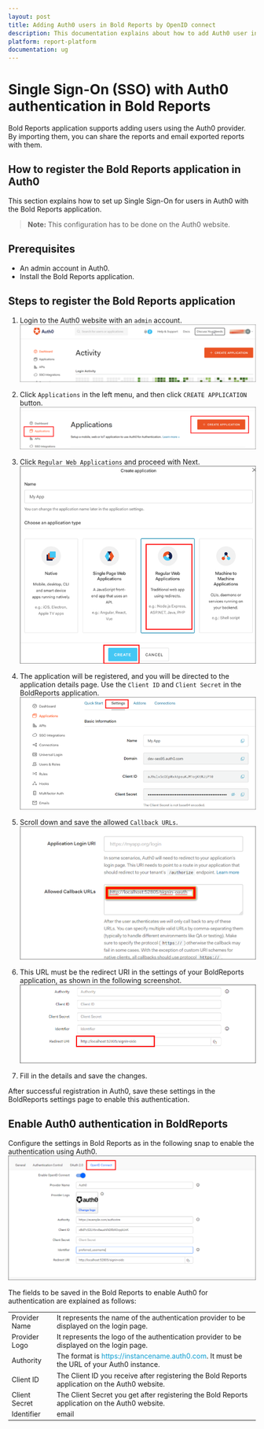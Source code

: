 ```yaml
---
layout: post
title: Adding Auth0 users in Bold Reports by OpenID connect
description: This documentation explains about how to add Auth0 user in Bold Reports using the OpenID connect settings
platform: report-platform
documentation: ug
---
```


# Single Sign-On (SSO) with Auth0 authentication in Bold Reports

Bold Reports application supports adding users using the Auth0 provider. By importing them, you can share the reports and email exported reports with them.

## How to register the Bold Reports application in Auth0

This section explains how to set up Single Sign-On for users in Auth0 with the Bold Reports application.

> **Note:** This configuration has to be done on the Auth0 website.

## Prerequisites

* An admin account in Auth0.
* Install the Bold Reports application.

## Steps to register the Bold Reports application

1. Login to the Auth0 website with an `admin` account.
    ![Auth0 Login Admin Account](/static/assets/on-premise/images/authentication/single-sign-on/openid-connect/auth0/auth0-login-admin-account.png)

2. Click `Applications` in the left menu, and then click `CREATE APPLICATION` button.
    ![Auth0 create Application](/static/assets/on-premise/images/authentication/single-sign-on/openid-connect/auth0/auth0-create-application.png)

3. Click `Regular Web Applications` and proceed with Next.
    ![Select Regular Web Application](/static/assets/on-premise/images/authentication/single-sign-on/openid-connect/auth0/select-regular-web-application.png)

4. The application will be registered, and you will be directed to the application details page. Use the `Client ID` and `Client Secret` in the BoldReports application.
    ![auth0 ClientId and Client Secret](/static/assets/on-premise/images/authentication/single-sign-on/openid-connect/auth0/auth0-clientid-client-secret.png)

5. Scroll down and save the allowed `Callback URLs`.
    ![Auth0 Save Callback URL](/static/assets/on-premise/images/authentication/single-sign-on/openid-connect/auth0/auth0-save-callback-url.png)

6. This URL must be the redirect URI in the settings of your BoldReports application, as shown in the following screenshot.
    ![Lodin Redirect URI](/static/assets/on-premise/images/authentication/single-sign-on/openid-connect/auth0/login-redirect-uri.png)

7. Fill in the details and save the changes.

After successful registration in Auth0, save these settings in the BoldReports settings page to enable this authentication.

## Enable Auth0 authentication in BoldReports

Configure the settings in Bold Reports as in the following snap to enable the authentication using Auth0.
    ![Configure Bold Report OpenID Auth0](/static/assets/on-premise/images/authentication/single-sign-on/openid-connect/auth0/configure-boldreport-openid-auth0.png)

The fields to be saved in the Bold Reports to enable Auth0 for authentication are explained as follows:
<table>
<tr>
    <td>
        Provider Name
    </td>
    <td>
        It represents the name of the authentication provider to be displayed on the login page.
    </td>
</tr>
<tr>
    <td>
        Provider Logo
    </td>
    <td>
        It represents the logo of the authentication provider to be displayed on the login page.
    </td>
</tr>
<tr>
    <td>
        Authority
    </td>
    <td>
        The format is <span style="color:#0c9dd1">https://instancename.auth0.com</span>.  It must be the URL of your Auth0 instance.
    </td>
</tr>
<tr>
    <td>
        Client ID
    </td>
    <td>
        The Client ID you receive after registering the Bold Reports application on the Auth0 website.
    </td>
</tr>
<tr>
    <td>
        Client Secret
    </td>
    <td>
        The Client Secret you get after registering the Bold Reports application on the Auth0 website.
    </td>
</tr>
<tr>
    <td>
        Identifier
    </td>
    <td>
        email
    </td>
</tr>
</table>
